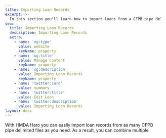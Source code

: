 ```yaml
---
title: Importing Loan Records
excerpt: >-
  In this section you'll learn how to import loans from a CFPB pipe delimitied formatted file.
seo:
  title: Importing Loan Records
  description: Importing Loan Records
  extra:
    - name: 'og:type'
      value: website
      keyName: property
    - name: 'og:title'
      value: Manage Content
      keyName: property
    - name: 'og:description'
      value: Importing Loan Records
      keyName: property
    - name: 'twitter:card'
      value: summary
    - name: 'twitter:title'
      value: Edit Loan
    - name: 'twitter:description'
      value: Importing Loan Records
layout: docs
---
```

With HMDA Hero you can easily import loan records from as many CFPB pipe delimited files as you need. As a result, you can combine multiple 
